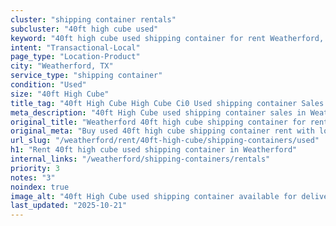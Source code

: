 ```yaml
---
cluster: "shipping container rentals"
subcluster: "40ft high cube used"
keyword: "40ft high cube used shipping container for rent Weatherford, TX"
intent: "Transactional-Local"
page_type: "Location-Product"
city: "Weatherford, TX"
service_type: "shipping container"
condition: "Used"
size: "40ft High Cube"
title_tag: "40ft High Cube High Cube Ci0 Used shipping container Sales in Weatherford | LC Container"
meta_description: "40ft High Cube used shipping container sales in Weatherford. High cube containers with extra height. Fast delivery, competitive pricing. Serving shipping containers area. Quote ID: ISS. Call (214) 524-4168 for your free quote today."
original_title: "Weatherford 40ft high cube shipping container for rent | LC"
original_meta: "Buy used 40ft high cube shipping container rent with local delivery in Weatherford, TX. LC Container — local Since 2003. Request a fast quote today."
url_slug: "/weatherford/rent/40ft-high-cube/shipping-containers/used"
h1: "Rent 40ft high cube used shipping container in Weatherford"
internal_links: "/weatherford/shipping-containers/rentals"
priority: 3
notes: "3"
noindex: true
image_alt: "40ft High Cube used shipping container available for delivery in Weatherford"
last_updated: "2025-10-21"
---
```


<!-- TODO: Add unique city/inventory copy, images, and internal links here. -->

